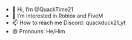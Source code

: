 - 👋 Hi, I’m @QuackTime21
- 👀 I’m interested in Roblox and FiveM
- 📫 How to reach me Discord: quackduck21_yt
- 😄 Pronouns: He/Him

<!---
QuackTime21/QuackTime21 is a ✨ special ✨ repository because its `README.md` (this file) appears on your GitHub profile.
You can click the Preview link to take a look at your changes.
--->
